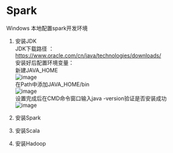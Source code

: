 # Spark
Windows 本地配置spark开发环境
1. 安装JDK <br>
   JDK下载路径 ： https://www.oracle.com/cn/java/technologies/downloads/ <br>
   安装好后配置环境变量：<br>
    新建JAVA_HOME <br>
    ![image](https://user-images.githubusercontent.com/28624027/210785889-6bb5eb1e-72dd-4041-bf53-ca53946f000e.png) <br>
    在Path中添加JAVA_HOME/bin <br>
    ![image](https://user-images.githubusercontent.com/28624027/210792989-03ec94dd-8619-4897-b1d4-68a593c58555.png) <br>
   设置完成后在CMD命令窗口输入java -version验证是否安装成功 <br>
   ![image](https://user-images.githubusercontent.com/28624027/210793293-646633ce-3a81-48f2-b266-e0d9457166e2.png) <br>


2. 安装Spark
3. 安装Scala
4. 安装Hadoop
